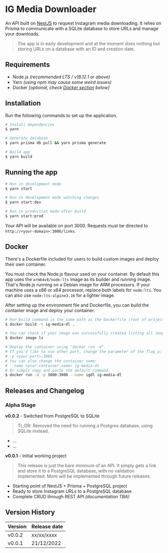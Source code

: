 # IG Media Downloader

An API built on [NestJS](https://github.com/nestjs/nest) to request Instagram media downloading. It relies on Prisma to communicate with a SQLite database to store URLs and manage your downloads.

> The app is in early development and at the moment does nothing but
> storing URLs on a database with an ID and creation date.

## Requirements

- Node.js _(recommended LTS / v18.12.1 or above)_
- Yarn _(using npm may cause some weird issues)_
- Docker _[optional, check [Docker section](https://github.com/Lfmpaes/ig-media-dl#docker) below]_

## Installation

Run the following commands to set up the application.

```bash
# Install dependencies
$ yarn

# Generate database
$ yarn prisma db pull && yarn prisma generate

# Build app
$ yarn build
```

## Running the app

```bash
# Run in development mode
$ yarn start

# Run in development mode watching changes
$ yarn start:dev

# Run in production mode after build
$ yarn start:prod
```

Your API will be available on port 3000. Requests must be directed to `http://<your-domain>:3000/links`.

## Docker

There's a Dockerfile included for users to build custom images and deploy their own container.

You must check the Node.js flavour used on your container. By default this app uses the `arm64v8/node:lts` image as its builder and running image. That's Node.js running on a Debian image for ARM processors. If your machine uses a x86 or x64 processor, replace both labels for `node:lts`. You can also use `node:lts-alpine3.16` for a lighter image.

After setting up the environment file and Dockerfile, you can build the container image and deploy your container.

```bash
# Run build command in the same path as the Dockerfile (root of project).
$ docker build -t ig-media-dl .

# You can check if your image was successfully created listing all images
$ docker image ls

# Deploy the container using "docker run -d".
# If you'd like to use other port, change the parameter of the flag p:
# -p <your-port>:3000
# You can also change the container name:
# --name <your-container-name> ig-media-dl
# Or simply copy and paste the default command.
$ docker run -d -p 3000:3000 --name igdl ig-media-dl
```

## Releases and Changelog

### Alpha Stage

**v0.0.2** - Switched from PostgreSQL to SQLite

> TL;DR: Removed the need for running a Postgres database, using SQLite instead.

- ...
- ...

**v0.0.1** - Initial working project

> This release is just the bare minimum of an API. It simply gets a link and store it to a PostgreSQL database, with no validation implemented. More will be implemented through future releases.

- Starting point of NestJS + Prisma + PostgreSQL project
- Ready to store Instagram URLs to a PostgreSQL database
- Complete CRUD through REST API _(documentation TBA)_

## Version History

| Version | Release date |
| ------- | ------------ |
| v0.0.2  | xx/xx/xxxx   |
| v0.0.1  | 21/12/2022   |
